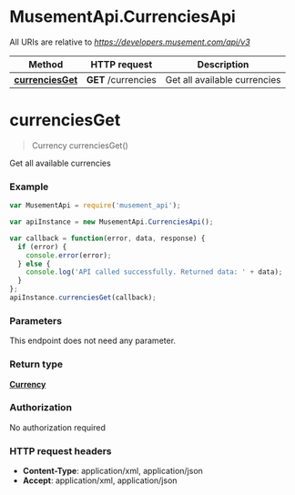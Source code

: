 # MusementApi.CurrenciesApi

All URIs are relative to *https://developers.musement.com/api/v3*

Method | HTTP request | Description
------------- | ------------- | -------------
[**currenciesGet**](CurrenciesApi.md#currenciesGet) | **GET** /currencies | Get all available currencies


<a name="currenciesGet"></a>
# **currenciesGet**
> Currency currenciesGet()

Get all available currencies

### Example
```javascript
var MusementApi = require('musement_api');

var apiInstance = new MusementApi.CurrenciesApi();

var callback = function(error, data, response) {
  if (error) {
    console.error(error);
  } else {
    console.log('API called successfully. Returned data: ' + data);
  }
};
apiInstance.currenciesGet(callback);
```

### Parameters
This endpoint does not need any parameter.

### Return type

[**Currency**](Currency.md)

### Authorization

No authorization required

### HTTP request headers

 - **Content-Type**: application/xml, application/json
 - **Accept**: application/xml, application/json


